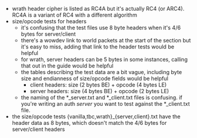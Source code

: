 - wrath header cipher is listed as RC4A but it's actually RC4 (or ARC4). RC4A is a variant of RC4 with a different algorithm
- size/opcode tests for headers
  - it's confusing that the test files use 8 byte headers when it's 4/6 bytes for server/client
  - there's a wowdev link to world packets at the start of the section but it's easy to miss, adding that link to the header tests would be helpful
  - for wrath, server headers can be 5 bytes in some instances, calling that out in the guide would be helpful
  - the tables describing the test data are a bit vague, including byte size and endianness of size/opcode fields would be helpful
    - client headers: size (2 bytes BE) + opcode (4 bytes LE)
    - server headers: size (4 bytes BE) + opcode (2 bytes LE)
  - the naming of the \*\_server.txt and \*\_client.txt files is confusing. if you're writing an auth _server_ you want to test against the \*\_client.txt file.
- the size/opcode tests {vanilla,tbc,wrath}\_{server,client}.txt have the header data as 8 bytes, which doesn't match the 4/6 bytes for server/client headers
